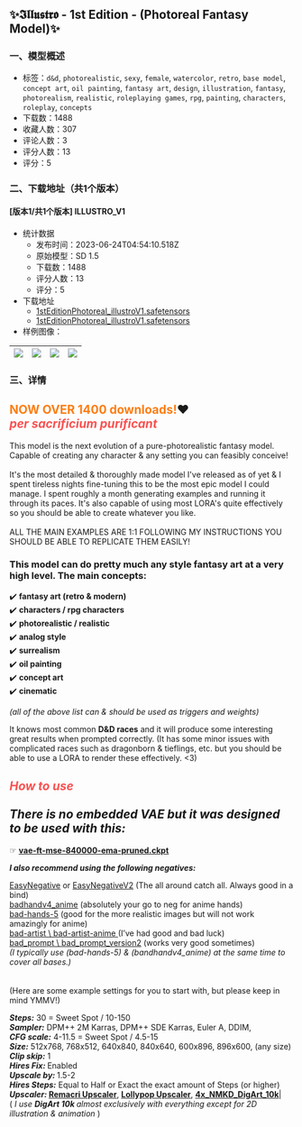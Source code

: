 ## ✨𝕴𝖑𝖑𝖚𝖘𝖙𝖗𝖔 - 1st Edition - (Photoreal Fantasy Model)✨
### 一、模型概述

- 标签：`d&d`, `photorealistic`, `sexy`, `female`, `watercolor`, `retro`, `base model`, `concept art`, `oil painting`, `fantasy art`, `design`, `illustration`, `fantasy`, `photorealism`, `realistic`, `roleplaying games`, `rpg`, `painting`, `characters`, `roleplay`, `concepts`
- 下载数：1488
- 收藏人数：307
- 评论人数：3
- 评分人数：13
- 评分：5

### 二、下载地址（共1个版本）

#### [版本1/共1个版本] ILLUSTRO_V1

- 统计数据
  - 发布时间：2023-06-24T04:54:10.518Z
  - 原始模型：SD 1.5
  - 下载数：1488
  - 评分人数：13
  - 评分：5
- 下载地址
  - [1stEditionPhotoreal_illustroV1.safetensors](https://civitai.com/api/download/models/102656?type=Model&format=SafeTensor&size=full&fp=fp16)
  - [1stEditionPhotoreal_illustroV1.safetensors](https://civitai.com/api/download/models/102656)
- 样例图像：

| <img src="https://image.civitai.com/xG1nkqKTMzGDvpLrqFT7WA/841c47a5-1b40-41a2-a403-1b1c4e60af0f/width=450/1369311.jpeg" /> | <img src="https://image.civitai.com/xG1nkqKTMzGDvpLrqFT7WA/beaa9d51-ff65-4f98-a695-c017a0a883c5/width=450/1279581.jpeg" /> | <img src="https://image.civitai.com/xG1nkqKTMzGDvpLrqFT7WA/3932a00b-86a2-420c-ad92-711ffb133396/width=450/1306980.jpeg" /> | <img src="https://image.civitai.com/xG1nkqKTMzGDvpLrqFT7WA/10af4e3b-b554-4fe9-9d4a-5f7a834f884d/width=450/1266239.jpeg" /> |
| ---- | ---- | ---- | ---- |


### 三、详情
<h2 id="heading-1284"><span style="color:rgb(253, 126, 20)">NOW OVER 1400 downloads!</span>❤️<br /><em><span style="color:rgb(250, 82, 82)">per sacrificium purificant</span></em><br /></h2><p>This model is the next evolution of a pure-photorealistic fantasy model. Capable of creating any character &amp; any setting you can feasibly conceive!<br /><br />It's the most detailed &amp; thoroughly made model I've released as of yet &amp; I spent tireless nights fine-tuning this to be the most epic model I could manage. I spent roughly a month generating examples and running it through its paces. It's also capable of using most LORA's quite effectively so you should be able to create whatever you like.<br /><br />ALL THE MAIN EXAMPLES ARE 1:1 FOLLOWING MY INSTRUCTIONS YOU SHOULD BE ABLE TO REPLICATE THEM EASILY!</p><p></p><h3 id="heading-434">This model can do pretty much any style fantasy art at a very high level. The main concepts:</h3><p></p><p>✔️ <strong>fantasy art (retro &amp; modern)</strong><br />✔️ <strong>characters / rpg characters</strong><br />✔️ <strong>photorealistic / realistic</strong><br />✔️ <strong>analog style</strong><br />✔️ <strong>surrealism</strong><br />✔️ <strong>oil painting</strong><br />✔️ <strong>concept art</strong><br />✔️ <strong>cinematic</strong><br /></p><p><em>(all of the above list can &amp; should be used as triggers and weights)</em></p><p>It knows most common <strong>D&amp;D races</strong> and it will produce some interesting great results when prompted correctly. (It has some minor issues with complicated races such as dragonborn &amp; tieflings, etc. but you should be able to use a LORA to render these effectively. &lt;3)</p><p></p><h2 id="heading-1285"><em><span style="color:rgb(250, 82, 82)">How to use</span></em><br /><br /><strong><em>There is no embedded VAE but it was designed to be used with this:</em></strong></h2><p>☞ <a target="_blank" rel="ugc" href="https://huggingface.co/stabilityai/sd-vae-ft-mse-original/tree/main"><strong><u>vae-ft-mse-840000-ema-pruned.ckpt</u></strong></a><br /></p><p><strong><em>I also recommend using the following negatives:</em></strong></p><p><a target="_blank" rel="ugc" href="https://civitai.com/models/7808/easynegative"><u>EasyNegative</u></a> or <a target="_blank" rel="ugc" href="https://huggingface.co/gsdf/Counterfeit-V3.0/blob/main/embedding/EasyNegativeV2.safetensors">EasyNegativeV2</a> (The all around catch all. Always good in a bind)<br /><a target="_blank" rel="ugc" href="https://civitai.com/models/16993/badhandv4-animeillustdiffusion"><u>badhandv4_anime</u></a> (absolutely your go to neg for anime hands)<br /><a target="_blank" rel="ugc" href="https://huggingface.co/yesyeahvh/bad-hands-5/tree/main"><u>bad-hands-5</u></a> (good for the more realistic images but will not work amazingly for anime)<br /><a target="_blank" rel="ugc" href="https://civitai.com/models/5224?modelVersionId=6057"><u>bad-artist \ bad-artist-anime</u> </a>(I’ve had good and bad luck)<br /><a target="_blank" rel="ugc" href="https://huggingface.co/datasets/Nerfgun3/bad_prompt/tree/main"><u>bad_prompt \ bad_prompt_version2</u></a> (works very good sometimes)<br /><em>(I typically use (bad-hands-5) &amp; (bandhandv4_anime) at the same time to cover all bases.)</em><br /><br /><br />(Here are some example settings for you to start with, but please keep in mind YMMV!)</p><p></p><p><strong><em>Steps:</em></strong> 30 = Sweet Spot / 10-150<br /><strong><em>Sampler:</em></strong> DPM++ 2M Karras, DPM++ SDE Karras, Euler A, DDIM,<br /><strong><em>CFG scale:</em></strong> 4-11.5 = Sweet Spot / 4.5-15<br /><strong><em>Size:</em></strong> 512x768, 768x512, 640x840, 840x640, 600x896, 896x600, (any size)<br /><strong><em>Clip skip:</em></strong> 1<br /><strong><em>Hires Fix:</em> </strong>Enabled<br /><strong><em>Upscale by:</em> </strong>1.5-2<br /><strong><em>Hires Steps:</em></strong> Equal to Half or Exact the exact amount of Steps (or higher)<br /><strong><em>Upscaler:</em> </strong><a target="_blank" rel="ugc" href="https://upscale.wiki/wiki/Model_Database#Universal_Models"><strong><u>Remacri Upscaler</u></strong></a>, <a target="_blank" rel="ugc" href="https://nmkd.de/shared/?dir=ESRGAN/Models/Art"><strong><u>Lollypop Upscaler</u></strong></a>, <a target="_blank" rel="ugc" href="https://nmkd.de/shared/?dir=ESRGAN/Models/Art"><strong><u>4x_NMKD_DigArt_10k</u></strong></a>|<br />( <em>I use </em><strong><em>DigArt 10k </em></strong><em>almost exclusively with everything except for 2D illustration &amp; animation</em> )<br /><br /></p>
